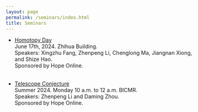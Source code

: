 ```yaml
---
layout: page
permalink: /seminars/index.html
title: Seminars
---
```


- [Homotopy Day](https://zhenpeng-li.github.io/mypaper/syllabus_homotopyday.pdf)<br>
June 17th, 2024. Zhihua Building.<br>
Speakers: Xingzhu Fang, Zhenpeng Li, Chenglong Ma, Jiangnan Xiong, and Shize Hao.<br>
Sponsored by Hope Online.<br> 

- [Telescope Conjecture](https://zhenpeng-li.github.io/mypaper/syllabus_telescope.pdf)<br>
Summer 2024. Monday 10 a.m. to 12 a.m. BICMR.<br>
Speakers: Zhenpeng Li and Daming Zhou.<br>
Sponsored by Hope Online.<br>

